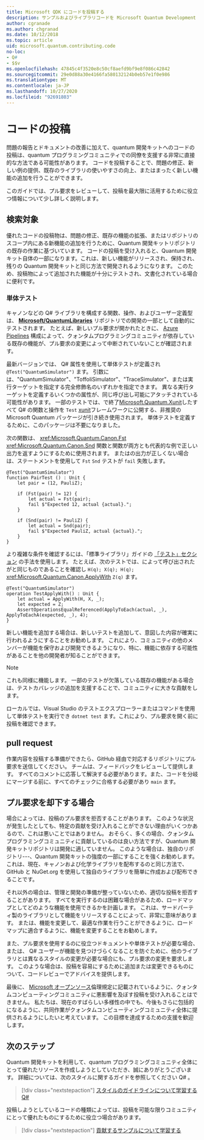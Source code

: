 ```yaml
---
title: Microsoft QDK にコードを投稿する
description: サンプルおよびライブラリコードを Microsoft Quantum Development Kit (QDK) に投稿する方法について説明します。
author: cgranade
ms.author: chgranad
ms.date: 10/12/2018
ms.topic: article
uid: microsoft.quantum.contributing.code
no-loc:
- Q#
- $$v
ms.openlocfilehash: 47845c4f3520e8c50cf8aefd9bf9e8f086c42842
ms.sourcegitcommit: 29e0d88a30e4166fa580132124b0eb57e1f0e986
ms.translationtype: MT
ms.contentlocale: ja-JP
ms.lasthandoff: 10/27/2020
ms.locfileid: "92691803"
---
```

# <a name="contributing-code"></a>コードの投稿

問題の報告とドキュメントの改善に加えて、quantum 開発キットへのコードの投稿は、quantum プログラミングコミュニティでの同僚を支援する非常に直接的な方法である可能性があります。
コードを投稿することで、問題の修正、新しい例の提供、既存のライブラリの使いやすさの向上、またはまったく新しい機能の追加を行うことができます。

このガイドでは、プル要求をレビューして、投稿を最大限に活用するために役立つ情報について少し詳しく説明します。

## <a name="what-we-look-for"></a>検索対象

優れたコードの投稿物は、問題の修正、既存の機能の拡張、またはリポジトリのスコープ内にある新機能の追加を行うために、Quantum 開発キットリポジトリの既存の作業に基づいています。
コードの投稿を受け入れると、Quantum 開発キット自体の一部になります。これは、新しい機能がリリースされ、保持され、残りの Quantum 開発キットと同じ方法で開発されるようになります。
このため、投稿物によって追加された機能が十分にテストされ、文書化されている場合に便利です。

### <a name="unit-tests"></a>単体テスト

キャノンなどの Q# ライブラリを構成する関数、操作、およびユーザー定義型は、 [**Microsoft/QuantumLibraries**](https://github.com/Microsoft/QuantumLibraries/) リポジトリでの開発の一部として自動的にテストされます。
たとえば、新しいプル要求が開かれたときに、 [Azure Pipelines](https://azure.microsoft.com/services/devops/pipelines/) 構成によって、クォンタムプログラミングコミュニティが依存している既存の機能が、プル要求の変更によって中断されていないことが確認されます。

最新バージョンでは、 Q# 属性を使用して単体テストが定義され `@Test("QuantumSimulator")` ます。 引数には、"QuantumSimulator"、"ToffoliSimulator"、"TraceSimulator"、または実行ターゲットを指定する完全修飾名のいずれかを指定できます。 異なる実行ターゲットを定義するいくつかの属性が、同じ呼び出し可能にアタッチされている可能性があります。 一部のテストでは、で終了[Microsoft.Quantum.Xunit](https://www.nuget.org/packages/Microsoft.Quantum.Xunit/)したすべて Q# の関数と操作を `Test` [xunit](https://xunit.github.io/)フレームワークに公開する、非推奨の Microsoft Quantum パッケージが引き続き使用されます。 単体テストを定義するために、このパッケージは不要になりました。 

次の関数は、 <xref:Microsoft.Quantum.Canon.Fst> <xref:Microsoft.Quantum.Canon.Snd> 関数と関数が両方とも代表的な例で正しい出力を返すようにするために使用されます。
またはの出力が正しくない場合は、ステートメントを使用して `Fst` `Snd` テストが `fail` 失敗します。

```qsharp
@Test("QuantumSimulator")
function PairTest () : Unit {
    let pair = (12, PauliZ);

    if (Fst(pair) != 12) {
        let actual = Fst(pair);
        fail $"Expected 12, actual {actual}.";
    }

    if (Snd(pair) != PauliZ) {
        let actual = Snd(pair);
        fail $"Expected PauliZ, actual {actual}.";
    }
}
```

より複雑な条件を確認するには、「標準ライブラリ」ガイドの [「テスト」セクション](xref:microsoft.quantum.libraries.diagnostics) の手法を使用します。
たとえば、次のテストでは、によって呼び出されたがと同じものであることを確認し `H(q); X(q); H(q);` <xref:Microsoft.Quantum.Canon.ApplyWith> `Z(q)` ます。

```Q#
@Test("QuantumSimulator")
operation TestApplyWith() : Unit {
    let actual = ApplyWith(H, X, _);
    let expected = Z;
    AssertOperationsEqualReferenced(ApplyToEach(actual, _), ApplyToEachA(expected, _), 4);
}
```

新しい機能を追加する場合は、新しいテストを追加して、意図した内容が確実に行われるようにすることをお勧めします。
これにより、コミュニティの他のメンバーが機能を保守および開発できるようになり、特に、機能に依存する可能性があることを他の開発者が知ることができます。

> [!NOTE]
> これも同様に機能します。
> 一部のテストが欠落している既存の機能がある場合は、テストカバレッジの追加を支援することで、コミュニティに大きな貢献をします。

ローカルでは、Visual Studio のテストエクスプローラーまたはコマンドを使用して単体テストを実行でき `dotnet test` ます。これにより、プル要求を開く前に投稿を確認できます。

<!-- TODO:
### Comments and Documentation ###

### Citations and References ### -->

## <a name="pull-requests"></a>pull request

作業内容を投稿する準備ができたら、GitHub 経由で対応するリポジトリにプル要求を送信してください。
チームは、フィードバックをレビューして提供します。 すべてのコメントに応答して解決する必要があります。また、コードを分岐にマージする前に、すべてのチェックに合格する必要があり `main` ます。

## <a name="when-well-reject-a-pull-request"></a>プル要求を却下する場合

場合によっては、投稿のプル要求を拒否することがあります。
このような状況が発生したとしても、特定の貢献を受け入れることができない理由がいくつかあるので、これは悪いことではありません。
おそらく、多くの場合、クォンタムプログラミングコミュニティに貢献しているのは良い方法ですが、Quantum 開発キットリポジトリは開発に適していません。
このような場合は、独自のリポジトリ---、Quantum 開発キットの強度の一部にすることを強くお勧めします。これは、現在、キャノンおよび化学ライブラリを配布するのと同じ方法で、GitHub と NuGet.org を使用して独自のライブラリを簡単に作成および配布できることです。

それ以外の場合は、管理と開発の準備が整っていないため、適切な投稿を拒否することがあります。
すべてを実行するのは困難な場合があるため、ロードマップとしてどのような機能を使用できるかを計画します。
これは、サードパーティ製のライブラリとして機能をリリースすることによって、非常に意味があります。
または、機能を変更して、最適な作業を行うことができるように、ロードマップに適合するように、機能を変更することをお勧めします。

また、プル要求を使用するのに役立つドキュメントや単体テストが必要な場合、または、 Q# ユーザーが機能を見つけづらくなることを防ぐために、他のライブラリとは異なるスタイルの変更が必要な場合にも、プル要求の変更を要求します。
このような場合は、投稿を容易にするために追加または変更できるものについて、コードレビューでアドバイスを提供します。

最後に、 [Microsoft オープンソース](https://opensource.microsoft.com/codeofconduct/)倫理規定に記載されているように、クォンタムコンピューティングコミュニティに悪影響を及ぼす投稿を受け入れることはできません。
私たちは、現在のすばらしい多様性の中でも、今後もさらに包括的になるように、共同作業がクォンタムコンピューティングコミュニティ全体に提供されるようにしたいと考えています。
この目標を達成するための支援を歓迎します。

## <a name="next-steps"></a>次のステップ

Quantum 開発キットを利用して、quantum プログラミングコミュニティ全体にとって優れたリソースを作成しようとしていただき、誠にありがとうございます。
詳細については、次のスタイルに関するガイドを参照してください Q# 。

> [!div class="nextstepaction"]
> [スタイルのガイドラインについて学習する Q#](xref:microsoft.quantum.contributing.style)

投稿しようとしているコードの種類によっては、投稿を可能な限りコミュニティにとって優れたものにするために役立つ場合があります。

> [!div class="nextstepaction"]
> [貢献するサンプルについて学習する](xref:microsoft.quantum.contributing.samples)
